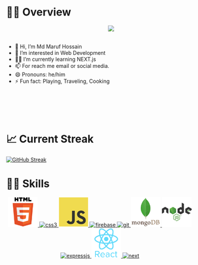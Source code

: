# 🙋‍♂️ Overview
<img align='right' src="https://media.giphy.com/media/M9gbBd9nbDrOTu1Mqx/giphy.gif" width="230">
</br></br>

- 👋 Hi, I’m Md Maruf Hossain
- 👀 I’m interested in Web Development
- 🧑‍💻 I’m currently learning NEXT.js
- 📫 For reach me email or social media.
- 😄 Pronouns: he/him
- ⚡ Fun fact: Playing, Traveling, Cooking

</br>
</br>
</br>
</br>



# 📈 Current Streak
[![GitHub Streak](https://streak-stats.demolab.com?user=mdmarufhossianbd&theme=dark&card_width=850&card_height=250&background=000000&stroke=EB18C6&ring=EB18C6)](https://git.io/streak-stats)

# 👩‍💻 Skills
<p align="center">
  <a href="https://www.w3.org/html/" target="_blank"> <img src="https://raw.githubusercontent.com/devicons/devicon/master/icons/html5/html5-original-wordmark.svg" alt="html5" width="80" height="80"/> </a>
  <a href="https://www.w3.org/css/" target="_blank"> <img src="https://encrypted-tbn0.gstatic.com/images?q=tbn:ANd9GcRaN7a6PrRMQKTdHg-R0-aOSavFY6s-KsWHbQ&s" alt="css3" width="80" height="80"/> </a>
  <a href="https://developer.mozilla.org/en-US/docs/Web/JavaScript" target="_blank"> <img src="https://raw.githubusercontent.com/devicons/devicon/master/icons/javascript/javascript-original.svg" alt="javascript" width="80" height="80"/> </a>
  <a href="https://firebase.google.com/" target="_blank"> <img src="https://www.gstatic.com/devrel-devsite/prod/v138136e2eb30b542aaba1f756fef1bb285a0aca3815d9b3afa69262b01441aa5/firebase/images/lockup.svg" alt="firebase" width="160" height="80"/> </a> 
  <a href="https://git-scm.com/" target="_blank"> <img src="https://www.vectorlogo.zone/logos/git-scm/git-scm-icon.svg" alt="git" width="80" height="80"/> </a> 
  <a href="https://www.mongodb.com/" target="_blank"> <img src="https://raw.githubusercontent.com/devicons/devicon/master/icons/mongodb/mongodb-original-wordmark.svg" alt="mongodb" width="80" height="80"/> </a>
  <a href="https://nodejs.org" target="_blank"> <img src="https://raw.githubusercontent.com/devicons/devicon/master/icons/nodejs/nodejs-original-wordmark.svg" alt="nodejs" width="80" height="80"/> </a> 
  <a href="https://expressjs.com" target="_blank"> <img src="https://media.licdn.com/dms/image/D4E12AQEBg943ptCYpg/article-cover_image-shrink_720_1280/0/1686391647921?e=2147483647&v=beta&t=sTfwUvcIfW7Fuby7hMluDfuRJK3HfYMMWc2SyZR7-GA" alt="expressjs" width="160" height="80"/> </a> 
  <a href="https://reactjs.org/" target="_blank"> <img src="https://raw.githubusercontent.com/devicons/devicon/master/icons/react/react-original-wordmark.svg" alt="react" width="80" height="80"/> </a> 
  <a href="https://nextjs.org/" target="_blank"> <img src="https://asset.brandfetch.io/id2alue-rx/iduLChSb1a.jpeg" alt="next" width="80" height="80"/> </a> 
<!---
mdmarufhossianbd/mdmarufhossianbd is a ✨ special ✨ repository because its `README.md` (this file) appears on your GitHub profile.
You can click the Preview link to take a look at your changes.
--->
